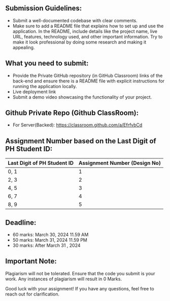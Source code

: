 ## **Submission Guidelines:**

-  Submit a well-documented codebase with clear comments.
-  Make sure to add a README file that explains how to set up and use the application. In the README, include details like the project name, live URL, features, technology used, and other important information. Try to make it look professional by doing some research and making it appealing.

## What you need to submit:

-  Provide the Private GitHub repository (in GitHub Classroom) links of the back-end and ensure there is a README file with explicit instructions for running the application locally.
-  Live deployment link
-  Submit a demo video showcasing the functionality of your project.

## Github Private Repo (Github ClassRoom):

-  For Server(Backed): https://classroom.github.com/a/EfrfvbCd

## Assignment Number based on the Last Digit of PH Student ID:

| Last Digit of PH Student ID | Assignment Number (Design No) |
| --------------------------- | ----------------------------- |
| 0, 1                        | 1                             |
| 2, 3                        | 2                             |
| 4, 5                        | 3                             |
| 6, 7                        | 4                             |
| 8, 9                        | 5                             |

## **Deadline:**

-  60 marks: March  30, 2024 11.59 AM
-  50 marks: March 31, 2024 11.59 PM
-  30 marks: After March 31 , 2024

## Important Note:

Plagiarism will not be tolerated. Ensure that the code you submit is your work. Any instances of plagiarism will result in 0 Marks.

Good luck with your assignment! If you have any questions, feel free to reach out for clarification.

